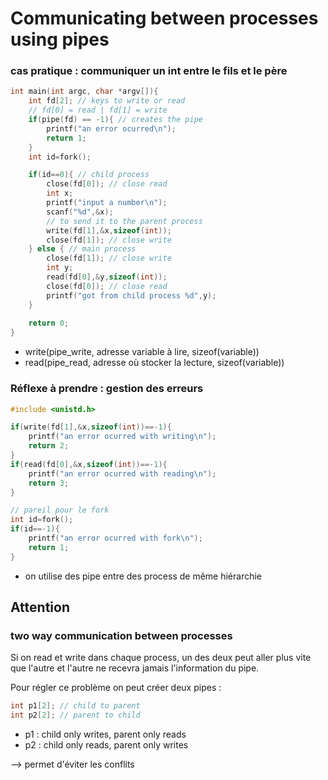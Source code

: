 # Communicating between processes using pipes

### cas pratique : communiquer un int entre le fils et le père
```c
int main(int argc, char *argv[]){
    int fd[2]; // keys to write or read
    // fd[0] = read | fd[1] = write
    if(pipe(fd) == -1){ // creates the pipe
        printf("an error ocurred\n");
        return 1;
    }
    int id=fork();

    if(id==0){ // child process
        close(fd[0]); // close read
        int x;
        printf("input a number\n");
        scanf("%d",&x);
        // to send it to the parent process
        write(fd[1],&x,sizeof(int));
        close(fd[1]); // close write
    } else { // main process
        close(fd[1]); // close write
        int y;
        read(fd[0],&y,sizeof(int));
        close(fd[0]); // close read
        printf("got from child process %d",y);
    }
    
    return 0;
}
```
- write(pipe_write, adresse variable à lire, sizeof(variable))
- read(pipe_read, adresse où stocker la lecture, sizeof(variable))

### Réflexe à prendre : gestion des erreurs
```c
#include <unistd.h>

if(write(fd[1],&x,sizeof(int))==-1){
    printf("an error ocurred with writing\n");
    return 2;
}
if(read(fd[0],&x,sizeof(int))==-1){
    printf("an error ocurred with reading\n");
    return 3;
}

// pareil pour le fork
int id=fork();
if(id==-1){
    printf("an error ocurred with fork\n");
    return 1;
}
```

- on utilise des pipe entre des process de même hiérarchie

## Attention
### two way communication between processes
Si on read et write dans chaque process, un des deux peut aller plus vite que l'autre et l'autre ne recevra jamais l'information du pipe.

Pour régler ce problème on peut créer deux pipes :
```c
int p1[2]; // child to parent
int p2[2]; // parent to child
```
- p1 : child only writes, parent only reads
- p2 : child only reads, parent only writes

--> permet d'éviter les conflits